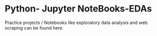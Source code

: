 # Python- Jupyter NoteBooks-EDAs
Practice projects / Notebooks  like exploratory data analysis and web scraping can be found here.

